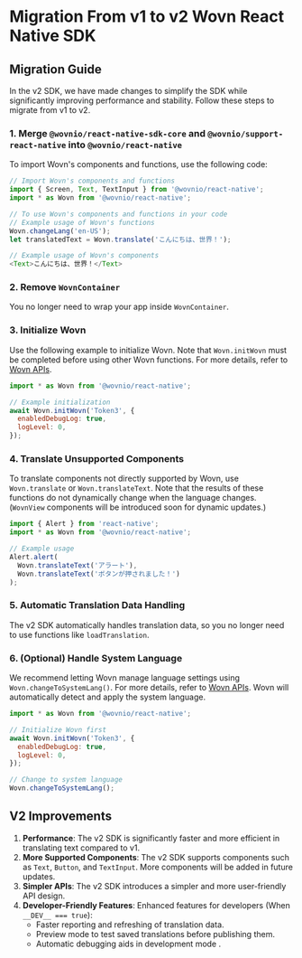 # Migration From v1 to v2 Wovn React Native SDK

## Migration Guide

In the v2 SDK, we have made changes to simplify the SDK while significantly improving performance and stability. Follow these steps to migrate from v1 to v2.

### 1. Merge `@wovnio/react-native-sdk-core` and `@wovnio/support-react-native` into `@wovnio/react-native`

To import Wovn's components and functions, use the following code:

```javascript
// Import Wovn's components and functions
import { Screen, Text, TextInput } from '@wovnio/react-native';
import * as Wovn from '@wovnio/react-native';

// To use Wovn's components and functions in your code
// Example usage of Wovn's functions
Wovn.changeLang('en-US');
let translatedText = Wovn.translate('こんにちは、世界！');

// Example usage of Wovn's components
<Text>こんにちは、世界！</Text>
```

### 2. Remove `WovnContainer`

You no longer need to wrap your app inside `WovnContainer`.

### 3. Initialize Wovn

Use the following example to initialize Wovn. Note that `Wovn.initWovn` must be completed before using other Wovn functions. For more details, refer to [Wovn APIs](./wovn_apis.md#initwovn).

```javascript
import * as Wovn from '@wovnio/react-native';

// Example initialization
await Wovn.initWovn('Token3', {
  enabledDebugLog: true,
  logLevel: 0,
});
```

### 4. Translate Unsupported Components

To translate components not directly supported by Wovn, use `Wovn.translate` or `Wovn.translateText`. Note that the results of these functions do not dynamically change when the language changes. (`WovnView` components will be introduced soon for dynamic updates.)

```javascript
import { Alert } from 'react-native';
import * as Wovn from '@wovnio/react-native';

// Example usage
Alert.alert(
  Wovn.translateText('アラート'),
  Wovn.translateText('ボタンが押されました！')
);
```

### 5. Automatic Translation Data Handling

The v2 SDK automatically handles translation data, so you no longer need to use functions like `loadTranslation`.

### 6. (Optional) Handle System Language

We recommend letting Wovn manage language settings using `Wovn.changeToSystemLang()`. For more details, refer to [Wovn APIs](./wovn_apis.md#changetosystemlang). Wovn will automatically detect and apply the system language.

```javascript
import * as Wovn from '@wovnio/react-native';

// Initialize Wovn first
await Wovn.initWovn('Token3', {
  enabledDebugLog: true,
  logLevel: 0,
});

// Change to system language
Wovn.changeToSystemLang();
```

## V2 Improvements

1. **Performance**: The v2 SDK is significantly faster and more efficient in translating text compared to v1.
2. **More Supported Components**: The v2 SDK supports components such as `Text`, `Button`, and `TextInput`. More components will be added in future updates.
3. **Simpler APIs**: The v2 SDK introduces a simpler and more user-friendly API design.
4. **Developer-Friendly Features**: Enhanced features for developers (When `__DEV__ === true`):
    - Faster reporting and refreshing of translation data.
    - Preview mode to test saved translations before publishing them.
    - Automatic debugging aids in development mode .
